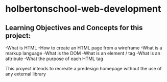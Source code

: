 # holbertonschool-web-development

## Learning Objectives and Concepts for this project:

-What is HTML
-How to create an HTML page from a wireframe
-What is a markup language
-What is the DOM
-What is an element / tag
-What is an attribute
-What the purpose of each HTML tag

This proyect intends to recreate a predesign homepage without the use of any external library
